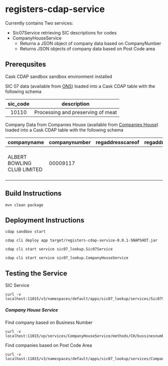 # registers-cdap-service

Currently contains Two services:
 - Sic07Service retrieving SIC descriptions for codes
 - CompanyHouseService
    - Returns a JSON object of company data based on CompanyNumber 
    - Returns JSON objects of company data based on Post Code area
 

## Prerequsites
Cask CDAP sandbox sandbox environment installed

SIC 07 data (available from [ONS](https://www.ons.gov.uk/methodology/classificationsandstandards/ukstandardindustrialclassificationofeconomicactivities/uksic2007)) loaded into a Cask CDAP table with the following schema

| sic_code      | description   |
| :------------:|:-------------:|
|  10110 | Processing and preserving of meat |

Company Data from Companies House (available from [Companies House](http://download.companieshouse.gov.uk/en_output.html)) loaded into a Cask CDAP table with the following schema

| companyname                 | companynumber | regaddresscareof | regaddresspobox | regaddressaddressline1   | regaddressaddressline2 | regaddressposttown | regaddresscounty | regaddresscountry | regaddresspostcode | companycategory         | companystatus | countryoforigin | dissolutiondate | incorporationdate | accountsaccountrefday | accountsaccountrefmonth | accountsnextduedate | accountslastmadeupdate | accountsaccountcategory | returnsnextduedate | returnslastmadeupdate | mortgagesnummortcharges | mortgagesnummortoutstanding | mortgagesnummortpartsatisfied | mortgagesnummortsatisfied | siccodesictext_1                                                 | siccodesictext_2 | siccodesictext_3 | siccodesictext_4 | limitedpartnershipsnumgenpartners | limitedpartnershipsnumlimpartners | uri                                             | previousname_1condate | previousname_1companyname | previousname_2condate | previousname_2companyname | previousname_3condate | previousname_3companyname | previousname_4condate | previousname_4companyname | previousname_5condate | previousname_5companyname | previousname_6condate | previousname_6companyname | previousname_7condate | previousname_7companyname | previousname_8condate | previousname_8companyname | previousname_9condate | previousname_9companyname | previousname_10condate | previousname_10companyname | confstmtnextduedate | confstmtlastmadeupdate |
|-----------------------------|---------------|------------------|-----------------|--------------------------|------------------------|--------------------|------------------|-------------------|--------------------|-------------------------|---------------|-----------------|-----------------|-------------------|-----------------------|-------------------------|---------------------|------------------------|-------------------------|--------------------|-----------------------|-------------------------|-----------------------------|-------------------------------|---------------------------|------------------------------------------------------------------|------------------|------------------|------------------|-----------------------------------|-----------------------------------|-------------------------------------------------|-----------------------|---------------------------|-----------------------|---------------------------|-----------------------|---------------------------|-----------------------|---------------------------|-----------------------|---------------------------|-----------------------|---------------------------|-----------------------|---------------------------|-----------------------|---------------------------|-----------------------|---------------------------|------------------------|----------------------------|---------------------|------------------------|
| ALBERT BOWLING CLUB LIMITED | 00009117          |                  |                 | 39-41 OLD LANSDOWNE ROAD | WEST DIDSBURY          | MANCHESTER         |                  |                   | M20 2PA            | Private Limited Company | Active        | United Kingdom  |                 | 16/01/1875        | 31                    | 12                      | 29/09/14            | 30/12/12               | TOTAL EXEMPTION FULL    | 19/06/13           | 22/05/12              | 5                       | 0                           | 0                             | 5                         | 68209 - Other letting and operating of own or leased real estate |                  |                  |                  | 0                                 | 0                                 | http://business.data.gov.uk/id/company/00009117 |                       |                           |                       |                           |                       |                           |                       |                           |                       |                           |                       |                           |                       |                           |                       |                           |                       |                           |                        |                            |                     |                        |

## Build Instructions

```
mvn clean package
```

## Deployment Instructions

```
cdap sandbox start

cdap cli deploy app target/registers-cdap-service-0.0.1-SNAPSHOT.jar

cdap cli start service sic07_lookup.Sic07Service

cdap cli start service sic07_lookup.CompanyHouseService
```

## Testing the Service

SIC Service
```
curl -v localhost:11015/v3/namespaces/default/apps/sic07_lookup/services/Sic07Service/methods/sic07/{code}
```
##### Company House Service

Find company based on Business Number
```
curl -v localhost:11015/vp/services/CompanyHouseService/methods/CH/bussinesnumber/{bussinesnumber}
```

Find companies based on Post Code Area
```
curl -v localhost:11015/v3/namespaces/default/apps/sic07_lookup/services/CompanyHouseService/methods/CH/postcodearea/{postcodearea}
```